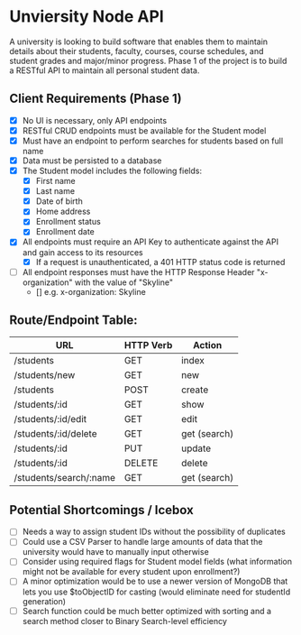 # Unviersity Node API
A university is looking to build software that enables them to maintain details about their students,
faculty, courses, course schedules, and student grades and major/minor progress.
Phase 1 of the project is to build a RESTful API to maintain all personal student data.

## Client Requirements (Phase 1)
- [X] No UI is necessary, only API endpoints
- [X] RESTful CRUD endpoints must be available for the Student model
- [X] Must have an endpoint to perform searches for students based on full name
- [X] Data must be persisted to a database 
- [X] The Student model includes the following fields:
    - [X] First name
    - [X] Last name
    - [X] Date of birth
    - [X] Home address
    - [X] Enrollment status
    - [X] Enrollment date
- [X] All endpoints must require an API Key to authenticate against the API and gain access to its resources
    - [X] If a request is unauthenticated, a 401 HTTP status code is returned
- [ ] All endpoint responses must have the HTTP Response Header "x-organization" with the value of "Skyline"
    - [] e.g. x-organization: Skyline

## Route/Endpoint Table:
| **URL**          | **HTTP Verb**|**Action**|
|----------------------|--------------|----------|
| /students              | GET          | index  
| /students/new          | GET          | new      
| /students              | POST         | create    
| /students/:id          | GET          | show   
| /students/:id/edit     | GET          | edit
| /students/:id/delete   | GET          | get (search)     
| /students/:id          | PUT          | update    
| /students/:id          | DELETE       | delete   
| /students/search/:name | GET          | get (search)   

## Potential Shortcomings / Icebox
- [ ] Needs a way to assign student IDs without the possibility of duplicates
- [ ] Could use a CSV Parser to handle large amounts of data that the university would have to manually input otherwise
- [ ] Consider using required flags for Student model fields (what information might not be available for every student upon enrollment?)
- [ ] A minor optimization would be to use a newer version of MongoDB that lets you use $toObjectID for casting (would eliminate need for studentId generation)
- [ ] Search function could be much better optimized with sorting and a search method closer to Binary Search-level efficiency